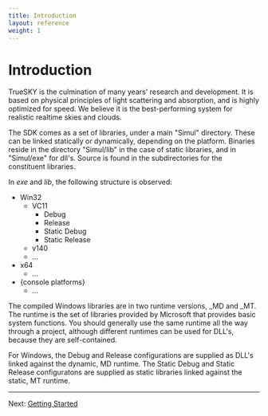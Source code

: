 ```yaml
---
title: Introduction
layout: reference
weight: 1
---
```

Introduction
===

TrueSKY is the culmination of many years' research and development. It is based on physical principles
of light scattering and absorption, and is highly optimized for speed. We believe it is the best-performing system
for realistic realtime skies and clouds.


The SDK comes as a set of libraries, under a main "Simul" directory. These can be linked statically or dynamically,
depending on the platform. Binaries reside in the directory "Simul/lib" in the case of static libraries,
and in "Simul/exe" for dll's. Source is found in the subdirectories for the constituent libraries.

In *exe* and *lib*, the following structure is observed:

<ul>
<li>Win32
<ul>
<li>VC11
<ul>
<li>Debug</li>
<li>Release</li>
<li>Static Debug</li>
<li>Static Release</li>
</ul>
</li>
<li>v140
</li>
</ul>
<ul>
<li>...</li>
</ul>
</li>
<li>x64
<ul>
<li>...</li>
</ul>
</li>
<li>{console platforms}
<ul>
<li>...</li>
</ul>
</li>
</ul>

The compiled Windows libraries are in two runtime versions, _MD and _MT.
The runtime is the set of libraries provided by Microsoft that provides basic system functions.
You should generally use the same runtime all the way through a project, although different runtimes can be used for DLL's, because they are self-contained.

For Windows, the Debug and Release configurations are supplied as DLL's linked against the dynamic, MD runtime.
The Static Debug and Static Release configuratons are supplied as static libraries linked against the static, MT runtime.

<hr size="1">
Next: <a href="/gettingstarted">Getting Started</a>

